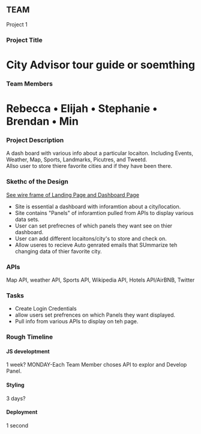 ## TEAM 
Project 1

### Project Title
# City Advisor tour guide or soemthing

### Team Members
# Rebecca • Elijah • Stephanie • Brendan • Min

### Project Description
A dash board with various info about a particular locaiton. Including Events, Weather, Map, Sports, Landmarks, Picutres, and Tweetd.  
Allso user to store thiere favorite cities and if they have been there. 

### Skethc of the Design
[See wire frame of Landing Page and Dashboard Page](https://drive.google.com/file/d/1-oBXfiJ9c2-8TDEMnMD0eGRKxSTQpHhM/view?usp=sharing)
* Site is essential a dashboard with inforamtion about a city/location.
* Site contains "Panels" of inforamtion pulled from APIs to display various data sets. 
* User can set prefrecnes of which panels they want see on thier dashboard. 
* User can add different locaitons/city's to store and check on. 
* Allow useres to recieve Auto genrated emails that SUmmarize teh changing data of thier favorite city. 

### APIs
Map API, weather API, Sports API, Wikipedia API, Hotels API/AirBNB, Twitter

### Tasks
* Create Login Credentials
* allow users set prefrences on which Panels they want displayed. 
* Pull info from various APIs to display on teh page. 

### Rough Timeline

#### JS developtment
1 week?
MONDAY-Each Team Member choses API to explor and Develop Panel.


#### Styling
3 days?

#### Deployment
1 second
